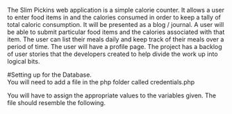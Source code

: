 The Slim Pickins web application is a simple calorie counter.  It allows a user to enter food items in and the calories consumed in order to keep a tally of total caloric consumption.  It will be presented as a blog / journal.  A user will be able to submit particular food items and the calories associated with that item.  The user can list their meals daily and keep track of their meals over a period of time.  The user will have a profile page.  The project has a backlog of user stories that the developers created to help divide the work up into logical bits.

#Setting up for the Database.  
You will need to add a file in the php folder called credentials.php

You will have to assign the appropriate values to the variables given.  The file should resemble the following.

<?php
  $servername = "servername";
  $username = "username";
  $password = "password";
  $dbname = "dbname";
?>

